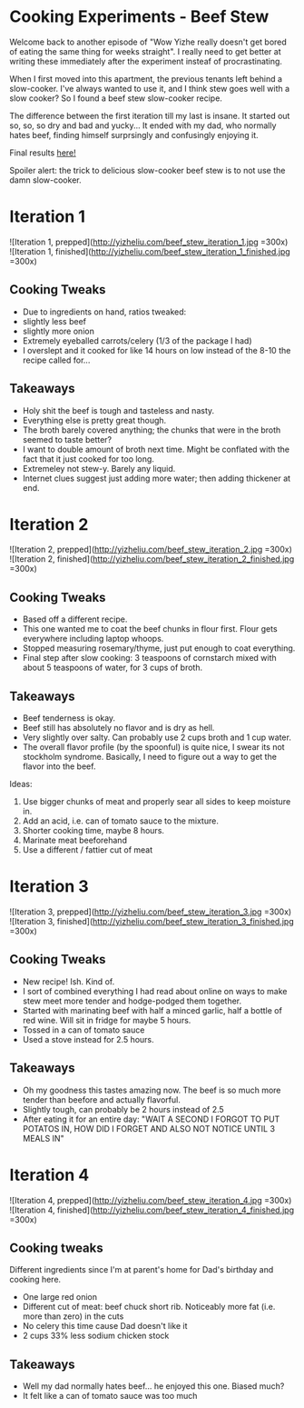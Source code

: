 # Cooking Experiments - Beef Stew

Welcome back to another episode of "Wow Yizhe really doesn't get bored of eating the same thing for weeks straight". I really need to get better at writing these immediately after the experiment insteaf of procrastinating.

When I first moved into this apartment, the previous tenants left behind a slow-cooker. I've always wanted to use it, and I think stew goes well with a slow cooker? So I found a beef stew slow-cooker recipe.

The difference between the first iteration till my last is insane. It started out so, so, so dry and bad and yucky... It ended with my dad, who normally hates beef, finding himself surprsingly and confusingly enjoying it.

Final results [here!](https://yizheliu.com/recipes/beef_stew.md)

Spoiler alert: the trick to delicious slow-cooker beef stew is to not use the damn slow-cooker.


# Iteration 1

![Iteration 1, prepped](http://yizheliu.com/beef_stew_iteration_1.jpg =300x)  
![Iteration 1, finished](http://yizheliu.com/beef_stew_iteration_1_finished.jpg =300x)  

## Cooking Tweaks

* Due to ingredients on hand, ratios tweaked:
* slightly less beef
* slightly more onion
* Extremely eyeballed carrots/celery (1/3 of the package I had)
* I overslept and it cooked for like 14 hours on low instead of the 8-10 the recipe called for...

## Takeaways

* Holy shit the beef is tough and tasteless and nasty.
* Everything else is pretty great though.
* The broth barely covered anything; the chunks that were in the broth seemed to taste better?
* I want to double amount of broth next time. Might be conflated with the fact that it just cooked for too long.
* Extremeley not stew-y. Barely any liquid.
* Internet clues suggest just adding more water; then adding thickener at end.

# Iteration 2

![Iteration 2, prepped](http://yizheliu.com/beef_stew_iteration_2.jpg =300x)  
![Iteration 2, finished](http://yizheliu.com/beef_stew_iteration_2_finished.jpg =300x)  

## Cooking Tweaks

* Based off a different recipe.
* This one wanted me to coat the beef chunks in flour first. Flour gets everywhere including laptop whoops.
* Stopped measuring rosemary/thyme, just put enough to coat everything.
* Final step after slow cooking: 3 teaspoons of cornstarch mixed with about 5 teaspoons of water, for 3 cups of broth.

## Takeaways

* Beef tenderness is okay.
* Beef still has absolutely no flavor and is dry as hell.
* Very slightly over salty. Can probably use 2 cups broth and 1 cup water.
* The overall flavor profile (by the spoonful) is quite nice, I swear its not stockholm syndrome. Basically, I need to figure out a way to get the flavor into the beef.

Ideas:
1. Use bigger chunks of meat and properly sear all sides to keep moisture in.
2. Add an acid, i.e. can of tomato sauce to the mixture.
3. Shorter cooking time, maybe 8 hours.
4. Marinate meat beeforehand
5. Use a different / fattier cut of meat

# Iteration 3

![Iteration 3, prepped](http://yizheliu.com/beef_stew_iteration_3.jpg =300x)  
![Iteration 3, finished](http://yizheliu.com/beef_stew_iteration_3_finished.jpg =300x)  

## Cooking Tweaks

* New recipe! Ish. Kind of.
* I sort of combined everything I had read about online on ways to make stew meet more tender and hodge-podged them together.
* Started with marinating beef with half a minced garlic, half a bottle of red wine. Will sit in fridge for maybe 5 hours.
* Tossed in a can of tomato sauce
* Used a stove instead for 2.5 hours.

## Takeaways

* Oh my goodness this tastes amazing now. The beef is so much more tender than beefore and actually flavorful.
* Slightly tough, can probably be 2 hours instead of 2.5
* After eating it for an entire day: "WAIT A SECOND I FORGOT TO PUT POTATOS IN, HOW DID I FORGET AND ALSO NOT NOTICE UNTIL 3 MEALS IN"

# Iteration 4

![Iteration 4, prepped](http://yizheliu.com/beef_stew_iteration_4.jpg =300x)  
![Iteration 4, finished](http://yizheliu.com/beef_stew_iteration_4_finished.jpg =300x)  

## Cooking tweaks

Different ingredients since I'm at parent's home for Dad's birthday and cooking here.

* One large red onion
* Different cut of meat: beef chuck short rib. Noticeably more fat (i.e. more than zero) in the cuts
* No celery this time cause Dad doesn't like it
* 2 cups 33% less sodium chicken stock

## Takeaways

* Well my dad normally hates beef... he enjoyed this one. Biased much?
* It felt like a can of tomato sauce was too much
